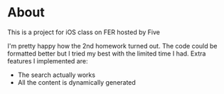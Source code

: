 # About
This is a project for iOS class on FER hosted by Five

I'm pretty happy how the 2nd homework turned out. The code could be 
formatted better but I tried my best with the limited time I had. Extra 
features I implemented are:

- The search actually works
- All the content is dynamically generated
